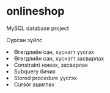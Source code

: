 # onlineshop
MySQL database project

Сурсан зүйлс 
<li>
   Өгөгдлийн сан, хүснэгт үүсгэх
</li>
<li>Өгөгдлийн сан, хүснэгт засварлах</li>
<li>Constraint нэмэх, засварлах</li>
<li>Subquery бичих</li>
<li>Stored procedure үүсгэх</li>
<li>Cursor ашиглах</li>
